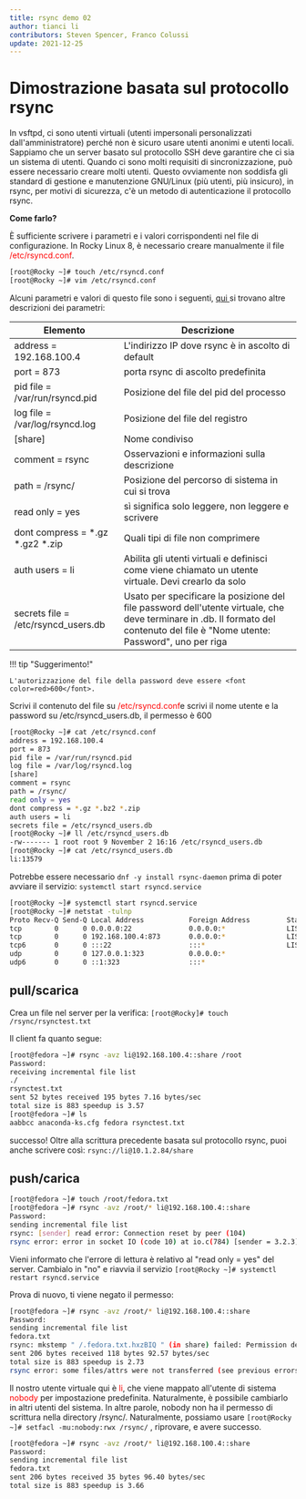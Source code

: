 ```yaml
---
title: rsync demo 02
author: tianci li
contributors: Steven Spencer, Franco Colussi
update: 2021-12-25
---
```


# Dimostrazione basata sul protocollo rsync
In vsftpd, ci sono utenti virtuali (utenti impersonali personalizzati dall'amministratore) perché non è sicuro usare utenti anonimi e utenti locali. Sappiamo che un server basato sul protocollo SSH deve garantire che ci sia un sistema di utenti. Quando ci sono molti requisiti di sincronizzazione, può essere necessario creare molti utenti. Questo ovviamente non soddisfa gli standard di gestione e manutenzione GNU/Linux (più utenti, più insicuro), in rsync, per motivi di sicurezza, c'è un metodo di autenticazione il protocollo rsync.

**Come farlo?**

È sufficiente scrivere i parametri e i valori corrispondenti nel file di configurazione. In Rocky Linux 8, è necessario creare manualmente il file <font color=red>/etc/rsyncd.conf</font>.

```bash
[root@Rocky ~]# touch /etc/rsyncd.conf
[root@Rocky ~]# vim /etc/rsyncd.conf
```

Alcuni parametri e valori di questo file sono i seguenti, [ qui ](04_rsync_configure.md) si trovano altre descrizioni dei parametri:

| Elemento                                  | Descrizione                                                                                                                                                                     |
| ----------------------------------------- | ------------------------------------------------------------------------------------------------------------------------------------------------------------------------------- |
| address = 192.168.100.4                   | L'indirizzo IP dove rsync è in ascolto di default                                                                                                                               |
| port = 873                                | porta rsync di ascolto predefinita                                                                                                                                              |
| pid file = /var/run/rsyncd.pid            | Posizione del file del pid del processo                                                                                                                                         |
| log file = /var/log/rsyncd.log            | Posizione del file del registro                                                                                                                                                 |
| [share]                                   | Nome condiviso                                                                                                                                                                  |
| comment = rsync                           | Osservazioni e informazioni sulla descrizione                                                                                                                                   |
| path = /rsync/                            | Posizione del percorso di sistema in cui si trova                                                                                                                               |
| read only = yes                           | sì significa solo leggere, non leggere e scrivere                                                                                                                               |
| dont compress = \*.gz \*.gz2 \*.zip | Quali tipi di file non comprimere                                                                                                                                               |
| auth users = li                           | Abilita gli utenti virtuali e definisci come viene chiamato un utente virtuale. Devi crearlo da solo                                                                            |
| secrets file = /etc/rsyncd_users.db       | Usato per specificare la posizione del file password dell'utente virtuale, che deve terminare in .db. Il formato del contenuto del file è "Nome utente: Password", uno per riga |

!!! tip "Suggerimento!"

    L'autorizzazione del file della password deve essere <font color=red>600</font>.

Scrivi il contenuto del file su <font color=red>/etc/rsyncd.conf</font>e scrivi il nome utente e la password su /etc/rsyncd_users.db, il permesso è 600

```bash
[root@Rocky ~]# cat /etc/rsyncd.conf
address = 192.168.100.4
port = 873
pid file = /var/run/rsyncd.pid
log file = /var/log/rsyncd.log
[share]
comment = rsync
path = /rsync/
read only = yes
dont compress = *.gz *.bz2 *.zip
auth users = li
secrets file = /etc/rsyncd_users.db
[root@Rocky ~]# ll /etc/rsyncd_users.db
-rw------- 1 root root 9 November 2 16:16 /etc/rsyncd_users.db
[root@Rocky ~]# cat /etc/rsyncd_users.db
li:13579
```

Potrebbe essere necessario `dnf -y install rsync-daemon` prima di poter avviare il servizio: `systemctl start rsyncd.service`

```bash
[root@Rocky ~]# systemctl start rsyncd.service
[root@Rocky ~]# netstat -tulnp
Proto Recv-Q Send-Q Local Address           Foreign Address         State       PID/Program name    
tcp        0      0 0.0.0.0:22              0.0.0.0:*               LISTEN      691/sshd            
tcp        0      0 192.168.100.4:873       0.0.0.0:*               LISTEN      4607/rsync          
tcp6       0      0 :::22                   :::*                    LISTEN      691/sshd            
udp        0      0 127.0.0.1:323           0.0.0.0:*                           671/chronyd         
udp6       0      0 ::1:323                 :::*                                671/chronyd  
```

## pull/scarica

Crea un file nel server per la verifica: `[root@Rocky]# touch /rsync/rsynctest.txt`

Il client fa quanto segue:

```bash
[root@fedora ~]# rsync -avz li@192.168.100.4::share /root
Password:
receiving incremental file list
./
rsynctest.txt
sent 52 bytes received 195 bytes 7.16 bytes/sec
total size is 883 speedup is 3.57
[root@fedora ~]# ls
aabbcc anaconda-ks.cfg fedora rsynctest.txt
```

successo! Oltre alla scrittura precedente basata sul protocollo rsync, puoi anche scrivere così: `rsync://li@10.1.2.84/share`

## push/carica

```bash
[root@fedora ~]# touch /root/fedora.txt
[root@fedora ~]# rsync -avz /root/* li@192.168.100.4::share
Password:
sending incremental file list
rsync: [sender] read error: Connection reset by peer (104)
rsync error: error in socket IO (code 10) at io.c(784) [sender = 3.2.3]
```

Vieni informato che l'errore di lettura è relativo al "read only = yes" del server. Cambialo in "no" e riavvia il servizio `[root@Rocky ~]# systemctl restart rsyncd.service`

Prova di nuovo, ti viene negato il permesso:

```bash
[root@fedora ~]# rsync -avz /root/* li@192.168.100.4::share
Password:
sending incremental file list
fedora.txt
rsync: mkstemp " /.fedora.txt.hxzBIQ " (in share) failed: Permission denied (13)
sent 206 bytes received 118 bytes 92.57 bytes/sec
total size is 883 speedup is 2.73
rsync error: some files/attrs were not transferred (see previous errors) (code 23) at main.c(1330) [sender = 3.2.3]
```

Il nostro utente virtuale qui è <font color=red>li</font>, che viene mappato all'utente di sistema <font color=red>nobody</font> per impostazione predefinita. Naturalmente, è possibile cambiarlo in altri utenti del sistema. In altre parole, nobody non ha il permesso di scrittura nella directory /rsync/. Naturalmente, possiamo usare `[root@Rocky ~]# setfacl -mu:nobody:rwx /rsync/` , riprovare, e avere successo.

```bash
[root@fedora ~]# rsync -avz /root/* li@192.168.100.4::share
Password:
sending incremental file list
fedora.txt
sent 206 bytes received 35 bytes 96.40 bytes/sec
total size is 883 speedup is 3.66
```
